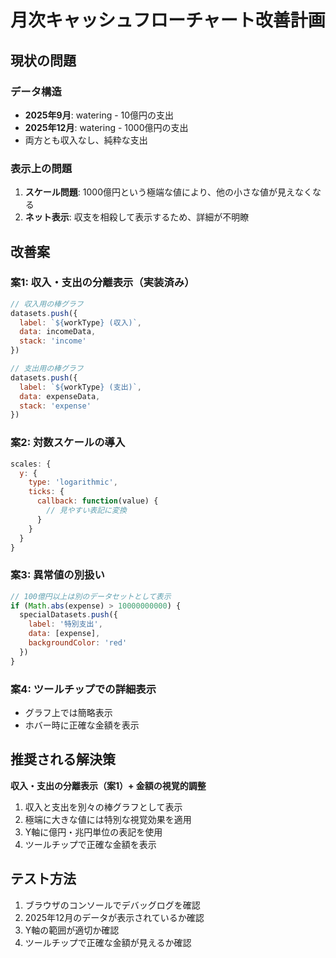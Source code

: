 # 月次キャッシュフローチャート改善計画

## 現状の問題

### データ構造
- **2025年9月**: watering - 10億円の支出
- **2025年12月**: watering - 1000億円の支出
- 両方とも収入なし、純粋な支出

### 表示上の問題
1. **スケール問題**: 1000億円という極端な値により、他の小さな値が見えなくなる
2. **ネット表示**: 収支を相殺して表示するため、詳細が不明瞭

## 改善案

### 案1: 収入・支出の分離表示（実装済み）
```javascript
// 収入用の棒グラフ
datasets.push({
  label: `${workType} (収入)`,
  data: incomeData,
  stack: 'income'
})

// 支出用の棒グラフ
datasets.push({
  label: `${workType} (支出)`,
  data: expenseData,
  stack: 'expense'
})
```

### 案2: 対数スケールの導入
```javascript
scales: {
  y: {
    type: 'logarithmic',
    ticks: {
      callback: function(value) {
        // 見やすい表記に変換
      }
    }
  }
}
```

### 案3: 異常値の別扱い
```javascript
// 100億円以上は別のデータセットとして表示
if (Math.abs(expense) > 10000000000) {
  specialDatasets.push({
    label: '特別支出',
    data: [expense],
    backgroundColor: 'red'
  })
}
```

### 案4: ツールチップでの詳細表示
- グラフ上では簡略表示
- ホバー時に正確な金額を表示

## 推奨される解決策

**収入・支出の分離表示（案1）+ 金額の視覚的調整**

1. 収入と支出を別々の棒グラフとして表示
2. 極端に大きな値には特別な視覚効果を適用
3. Y軸に億円・兆円単位の表記を使用
4. ツールチップで正確な金額を表示

## テスト方法

1. ブラウザのコンソールでデバッグログを確認
2. 2025年12月のデータが表示されているか確認
3. Y軸の範囲が適切か確認
4. ツールチップで正確な金額が見えるか確認